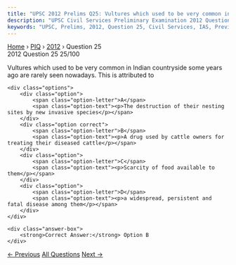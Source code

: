 ```yaml
---
title: "UPSC 2012 Prelims Q25: Vultures which used to be very common in Indian countryside..."
description: "UPSC Civil Services Preliminary Examination 2012 Question 25 with options and answer"
keywords: "UPSC, Prelims, 2012, Question 25, Civil Services, IAS, Previous Year Questions"
---
```


<nav class="breadcrumb">
    <a href="../../">Home</a>
    <span>›</span>
    <a href="../">PIQ</a>
    <span>›</span>
    <a href="./">2012</a>
    <span>›</span>
    <span>Question 25</span>
</nav>

<div class="question-header">
    <div class="question-meta">
        <span class="year-badge">2012</span>
        <span class="question-number">Question 25</span>
        <span class="progress">25/100</span>
    </div>
    <div class="progress-bar">
        <div class="progress-fill" style="width: 25.0%"></div>
    </div>
</div>

<div class="question-content">
    <div class="question-text">
        <p>Vultures which used to be very common in Indian countryside some years ago are rarely seen nowadays. This is attributed to</p>
    </div>
    
    <div class="options">
        <div class="option">
            <span class="option-letter">A</span>
            <span class="option-text"><p>The destruction of their nesting sites by new invasive species</p></span>
        </div>
        <div class="option correct">
            <span class="option-letter">B</span>
            <span class="option-text"><p>A drug used by cattle owners for treating their diseased cattle</p></span>
        </div>
        <div class="option">
            <span class="option-letter">C</span>
            <span class="option-text"><p>Scarcity of food available to them</p></span>
        </div>
        <div class="option">
            <span class="option-letter">D</span>
            <span class="option-text"><p>a widespread, persistent and fatal disease among them</p></span>
        </div>
    </div>

    <div class="answer-box">
        <strong>Correct Answer:</strong> Option B
    </div>
</div>

<div class="question-nav">
    <a href="../q024-what-would-happen-if-phytoplankton-of-an-ocean-is/" class="nav-btn prev">← Previous</a>
    <a href="../" class="nav-btn center">All Questions</a>
    <a href="../q026-in-the-areas-covered-under-the-panchayat-extension/" class="nav-btn next">Next →</a>
</div>
